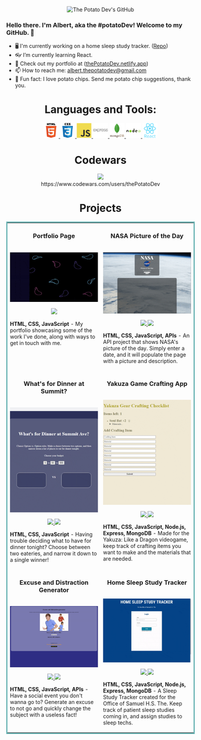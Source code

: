 <div align="center"><img src="https://i.imgur.com/ppO4FP6.png" alt="The Potato Dev's GitHub" align="center"></div>

### Hello there. I'm Albert, aka the #potatoDev! Welcome to my GitHub. 👋

<!--
**thePotatoDev-git/thePotatoDev-git** is a ✨ _special_ ✨ repository because its `README.md` (this file) appears on your GitHub profile.

Here are some ideas to get you started: -->

- 🖥️ I'm currently working on a home sleep study tracker. ([Repo](https://github.com/thePotatoDev-git/sleep-study-tracker))
- 👓 I’m currently learning React.
- 📂 Check out my portfolio at ([thePotatoDev.netlify.app](https://thepotatodev.netlify.app/))
- 📫 How to reach me: albert.thepotatodev@gmail.com
- 🥔 Fun fact: I love potato chips. Send me potato chip suggestions, thank you.

<h1 align="center">Languages and Tools:</h1>
<p align="center"> <a href="https://www.w3.org/html/" target="_blank" rel="noreferrer"> <img src="https://raw.githubusercontent.com/devicons/devicon/master/icons/html5/html5-original-wordmark.svg" alt="html5" width="40" height="40"/> <a href="https://www.w3schools.com/css/" target="_blank" rel="noreferrer"> <img src="https://raw.githubusercontent.com/devicons/devicon/master/icons/css3/css3-original-wordmark.svg" alt="css3" width="40" height="40"/> </a> <a href="https://developer.mozilla.org/en-US/docs/Web/JavaScript" target="_blank" rel="noreferrer"> <img src="https://raw.githubusercontent.com/devicons/devicon/master/icons/javascript/javascript-original.svg" alt="javascript" width="40" height="40"/> </a> <a href="https://expressjs.com" target="_blank" rel="noreferrer"> <img src="https://raw.githubusercontent.com/devicons/devicon/master/icons/express/express-original-wordmark.svg" alt="express" width="40" height="40"/> </a>  </a>  <a href="https://www.mongodb.com/" target="_blank" rel="noreferrer"> <img src="https://raw.githubusercontent.com/devicons/devicon/master/icons/mongodb/mongodb-original-wordmark.svg" alt="mongodb" width="40" height="40"/> </a> <a href="https://nodejs.org" target="_blank" rel="noreferrer"> <img src="https://raw.githubusercontent.com/devicons/devicon/master/icons/nodejs/nodejs-original-wordmark.svg" alt="nodejs" width="40" height="40"/> </a> <a href="https://reactjs.org/" target="_blank" rel="noreferrer"> <img src="https://raw.githubusercontent.com/devicons/devicon/master/icons/react/react-original-wordmark.svg" alt="react" width="40" height="40"/> </a> </p>

<h1 align="center">Codewars</h1>
<div align="center"><img src="https://www.codewars.com/users/thePotatoDev/badges/large"></div>
<div align="center">https://www.codewars.com/users/thePotatoDev</div>

<h1 align="center">Projects</h1>
<table bordercolor="#66b2b2">
  
  <tr>
    <td width="50%" valign="top">
      <h3 align="center">Portfolio Page</h3>
        <br />
        <a target="_blank" href="https://thepotatodev.netlify.app/">
            <img src="images/portfoliogif.gif" width="100%" alt="Portfolio page"/>
        </a>
        <br />
        <p align="center">
          
  <a href="https://thepotatodev.netlify.app/" target="_blank">
    <img src="https://img.shields.io/static/v1?label=|&message=WEBSITE&color=cdf998&style=plastic&logo=wordpress&logo-color=white"/>
  </a>
      </p>
        <p><strong>HTML, CSS, JavaScript</strong> - My portfolio showcasing some of the work I've done, along with ways to get in touch with me.</p>
    </td>
    <td width="50%" valign="top">
      <h3 align="center">NASA Picture of the Day</h3>
        <br />
      <a target="_blank" href="https://thepotatodev-git.github.io/NASA-Pic-of-the-Day/">
            <img src="images/nasagif.gif" width="100%"  alt="NASA photo app"/>
        </a>
        <br />
        <p align="center">
          
  <a href="https://github.com/thePotatoDev-git/NASA-Pic-of-the-Day" target="_blank">
    <img src="https://img.shields.io/static/v1?label=|&message=REPO&color=23555f&style=plastic&logo=github&logo-color=white"/>
  </a>
  <a href="https://thepotatodev-git.github.io/NASA-Pic-of-the-Day/" target="_blank">
    <img src="https://img.shields.io/static/v1?label=|&message=WEBSITE&color=cdf998&style=plastic&logo=wordpress&logo-color=white"/>
  </a>
      </p>
        <p><strong>HTML, CSS, JavaScript, APIs</strong> - An API project that shows NASA's picture of the day. Simply enter a date, and it will populate the page with a picture and description.</p>
    </td>
  </tr>
  
  <tr>
    <td width="50%" valign="top">
      <h3 align="center">What's for Dinner at Summit?</h3>
      <br />
        <a target="_blank" href="https://dinneratsummit.netlify.app/">
          <img src="images/dinner.gif" width="100%" alt="Dinner Picker gif"/>
        </a>
      <br />
        <p align="center">
  <a href="https://github.com/thePotatoDev-git/whats-for-dinner-at-summit" target="_blank">
    <img src="https://img.shields.io/static/v1?label=|&message=REPO&color=23555f&style=plastic&logo=github&logo-color=white"/>
  </a>
  <a href="https://dinneratsummit.netlify.app/" target="_blank">
    <img src="https://img.shields.io/static/v1?label=|&message=WEBSITE&color=cdf998&style=plastic&logo=wordpress&logo-color=white"/>
  </a>
      </p>
        <p><strong>HTML, CSS, JavaScript</strong> - Having trouble deciding what to have for dinner tonight? Choose between two eateries, and narrow it down to a single winner!</p>
    </td>
    <td width="50%" valign="top">
      <h3 align="center">Yakuza Game Crafting App</h3>
        <br />
        <a target="_blank" href="https://yakuza-crafting-app.herokuapp.com/">
          <img src="images/yakuza.gif" width="100%" alt="Yakuza Crafting app gif"/>
        </a>
        <br />
        <p align="center">
          
  <a href="https://github.com/thePotatoDev-git/yakuza-crafting-app-MVC" target="_blank">
    <img src="https://img.shields.io/static/v1?label=|&message=REPO&color=23555f&style=plastic&logo=github&logo-color=white"/>
  </a>
  <a href="https://yakuza-crafting-app.herokuapp.com/" target="_blank">
    <img src="https://img.shields.io/static/v1?label=|&message=WEBSITE&color=cdf998&style=plastic&logo=wordpress&logo-color=white"/>
  </a>
      </p>
        <p><strong>HTML, CSS, JavaScript, Node.js, Express, MongoDB</strong> - Made for the Yakuza: Like a Dragon videogame, keep track of crafting items you want to make and the materials that are needed.</p>
    </td>
  </tr>
  
  <tr>
    <td width="50%" valign="top">
      <h3 align="center">Excuse and Distraction Generator</h3>
        <br />
        <a target="_blank" href="https://thepotatodev-git.github.io/Excuse-and-Distraction-Generator/">
          <img src="images/excusegif.gif" width="100%" alt="Excuse generator app"/>
        </a>
        <br />
        <p align="center">
          
  <a href="https://github.com/thePotatoDev-git/Excuse-and-Distraction-Generator" target="_blank">
    <img src="https://img.shields.io/static/v1?label=|&message=REPO&color=23555f&style=plastic&logo=github&logo-color=white"/>
  </a>
  <a href="https://thepotatodev-git.github.io/Excuse-and-Distraction-Generator/" target="_blank">
    <img src="https://img.shields.io/static/v1?label=|&message=WEBSITE&color=cdf998&style=plastic&logo=wordpress&logo-color=white"/>
  </a>
      </p>
        <p><strong>HTML, CSS, JavaScript, APIs</strong> - Have a social event you don't wanna go to? Generate an excuse to not go and quickly change the subject with a useless fact!</p>
    </td>
    <td width="50%" valign="top">
      <h3 align="center">Home Sleep Study Tracker</h3>
        <br />
        <a target="_blank" href="https://hst-tracker.herokuapp.com/">
          <img src="images/hsttracker.gif" width="100%" alt="HST tracker gif"/>
        </a>
        <br />
        <p align="center">
          
  <a href="https://github.com/thePotatoDev-git/sleep-study-tracker" target="_blank">
    <img src="https://img.shields.io/static/v1?label=|&message=REPO&color=23555f&style=plastic&logo=github&logo-color=white"/>
  </a>
  <a href="https://hst-tracker.herokuapp.com/" target="_blank">
    <img src="https://img.shields.io/static/v1?label=|&message=WEBSITE&color=cdf998&style=plastic&logo=wordpress&logo-color=white"/>
  </a>
      </p>
        <p><strong>HTML, CSS, JavaScript, Node.js, Express, MongoDB</strong> - A Sleep Study Tracker created for the Office of Samuel H.S. The. Keep track of patient sleep studies coming in, and assign studies to sleep techs.</p>
    </td>
  </tr>
</table>
            



